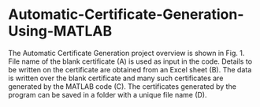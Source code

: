 # Automatic-Certificate-Generation-Using-MATLAB

The Automatic Certificate Generation project overview is shown in Fig. 1. File name of the blank certificate (A) is used as input in the code. Details to be written on the certificate are obtained from an Excel sheet (B). The data is written over the blank certificate and many such certificates are generated by the MATLAB code (C). The certificates generated by the program can be saved in a folder with a unique file name (D).

